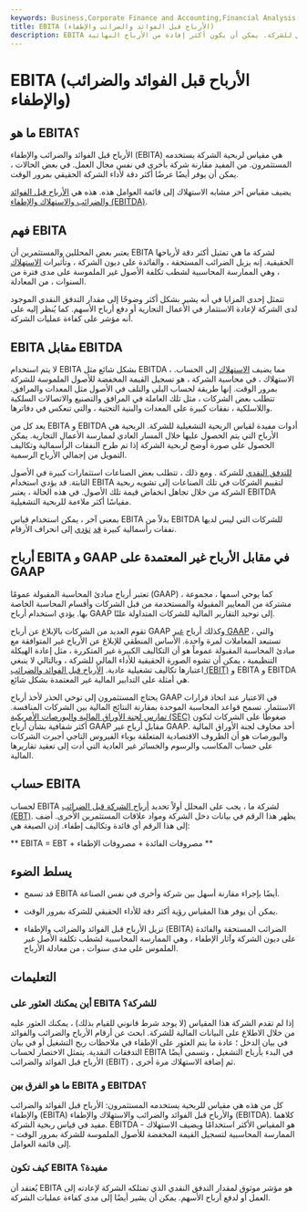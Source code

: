```yaml
---
keywords: Business,Corporate Finance and Accounting,Financial Analysis
title: EBITA (الأرباح قبل الفوائد والضرائب والإطفاء)
description: EBITA هو مقياس للأداء الحقيقي للشركة. يمكن أن يكون أكثر إفادة من الأرباح النهائية.
---
```


# EBITA (الأرباح قبل الفوائد والضرائب والإطفاء)
## ما هو EBITA؟

الأرباح قبل الفوائد والضرائب والإطفاء (EBITA) هي مقياس لربحية الشركة يستخدمه المستثمرون. من المفيد مقارنة شركة بأخرى في نفس مجال العمل. في بعض الحالات ، يمكن أن يوفر أيضًا عرضًا أكثر دقة لأداء الشركة الحقيقي بمرور الوقت.

يضيف مقياس آخر مشابه الاستهلاك إلى قائمة العوامل هذه. هذه هي [الأرباح قبل الفوائد والضرائب والاستهلاك والإطفاء (EBITDA)](/ebitda).

## فهم EBITA

يعتبر بعض المحللين والمستثمرين أن EBITA لشركة ما هي تمثيل أكثر دقة لأرباحها الحقيقية. إنه يزيل الضرائب المستحقة ، والفائدة على ديون الشركة ، وتأثيرات [الاستهلاك](/amortization) ، وهي الممارسة المحاسبية لشطب تكلفة الأصول غير الملموسة على مدى فترة من السنوات ، من المعادلة.

تتمثل إحدى المزايا في أنه يشير بشكل أكثر وضوحًا إلى مقدار التدفق النقدي الموجود لدى الشركة لإعادة الاستثمار في الأعمال التجارية أو دفع أرباح الأسهم. كما يُنظر إليه على أنه مؤشر على كفاءة عمليات الشركة.

## EBITA مقابل EBITDA

لا يتم استخدام EBITA بشكل شائع مثل EBITDA ، مما يضيف [الاستهلاك](/depreciation) إلى الحساب. الاستهلاك ، في محاسبة الشركة ، هو تسجيل القيمة المخفضة للأصول الملموسة للشركة بمرور الوقت. إنها طريقة لحساب البلى والتلف في الأصول مثل المعدات والمرافق. تتطلب بعض الشركات ، مثل تلك العاملة في المرافق والتصنيع والاتصالات السلكية واللاسلكية ، نفقات كبيرة على المعدات والبنية التحتية ، والتي تنعكس في دفاترها.

يعد كل من EBITA و EBITDA أدوات مفيدة لقياس الربحية التشغيلية للشركة. الربحية هي الأرباح التي يتم الحصول عليها خلال المسار العادي لممارسة الأعمال التجارية. يمكن الحصول على صورة أوضح لربحية الشركة إذا تم طرح النفقات الرأسمالية وتكاليف التمويل من إجمالي الأرباح الرسمية.

[للتدفق النقدي](/cashflow) للشركة . ومع ذلك ، تتطلب بعض الصناعات استثمارات كبيرة في الأصول الثابتة. قد يؤدي استخدام EBITA لتقييم الشركات في تلك الصناعات إلى تشويه ربحية الشركة من خلال تجاهل انخفاض قيمة تلك الأصول. في هذه الحالة ، يعتبر EBITDA مقياسًا أكثر ملاءمة للربحية التشغيلية.

بمعنى آخر ، يمكن استخدام قياس EBITA بدلاً من EBITDA للشركات التي ليس لديها نفقات رأسمالية كبيرة [قد](/capitalexpenditure) [تؤدي](/capitalexpenditure) إلى انحراف الأرقام.

## أرباح EBITA و GAAP في مقابل الأرباح غير المعتمدة على GAAP

تعتبر أرباح مبادئ المحاسبة المقبولة عمومًا (GAAP) ، كما يوحي اسمها ، مجموعة مشتركة من المعايير المقبولة والمستخدمة من قبل الشركات وأقسام المحاسبة الخاصة بها. يؤدي استخدام أرباح GAAP إلى توحيد التقارير المالية للشركات المتداولة علنًا.

تقوم العديد من الشركات بالإبلاغ عن أرباح GAAP وكذلك أرباح [غير GAAP](/non-gaap-earnings) ، والتي تستبعد المعاملات لمرة واحدة. الأساس المنطقي للإبلاغ عن الأرباح غير المتوافقة مع مبادئ المحاسبة المقبولة عموماً هو أن التكاليف الكبيرة غير المتكررة ، مثل إعادة الهيكلة التنظيمية ، يمكن أن تشوه الصورة الحقيقية للأداء المالي للشركة ، وبالتالي لا ينبغي اعتبارها تكاليف تشغيلية عادية. [الأرباح قبل الفوائد والضرائب (EBIT)](/ebit) و EBITA و EBITDA هي أمثلة على التدابير المالية غير المعتمدة بشكل شائع.

يحتاج المستثمرون إلى توخي الحذر لأخذ أرباح GAAP في الاعتبار عند اتخاذ قرارات الاستثمار. تسمح قواعد المحاسبة الموحدة بمقارنة النتائج المالية بين الشركات المنافسة. [تمارس لجنة الأوراق المالية والبورصات الأمريكية (SEC)](/sec) ضغوطًا على الشركات لتكون أكثر شفافية بشأن أرباح GAAP مقابل أرباح غير GAAP. أحد مخاوف لجنة الأوراق المالية والبورصات هو أن الظروف الاقتصادية المتعلقة بوباء الفيروس التاجي أجبرت الشركات على حساب المكاسب والرسوم والخسائر غير العادية التي أدت إلى تعقيد تقاريرها المالية.

## حساب EBITA

لحساب EBITA لشركة ما ، يجب على المحلل أولاً تحديد [أرباح الشركة قبل الضرائب (EBT)](/ebt). يظهر هذا الرقم في بيانات دخل الشركة ومواد علاقات المستثمرين الأخرى. أضف إلى هذا الرقم أي فائدة وتكاليف إطفاء. إذن الصيغة هي:

** EBITA = EBT + مصروفات الفائدة + مصروفات الإطفاء **

## يسلط الضوء

- قد تسمح EBITA أيضًا بإجراء مقارنة أسهل بين شركة وأخرى في نفس الصناعة.

- يمكن أن يوفر هذا المقياس رؤية أكثر دقة للأداء الحقيقي للشركة بمرور الوقت.

- تزيل الأرباح قبل الفوائد والضرائب والإطفاء (EBITA) الضرائب المستحقة والفائدة على ديون الشركة وآثار الإطفاء ، وهي الممارسة المحاسبية لشطب تكلفة الأصل غير الملموس على مدى سنوات ، من معادلة الأرباح.

## التعليمات

### أين يمكنك العثور على EBITA للشركة؟

إذا لم تقدم الشركة هذا المقياس (لا يوجد شرط قانوني للقيام بذلك) ، يمكنك العثور عليه من خلال الاطلاع على البيانات المالية للشركة. ابحث عن أرقام الأرباح والضرائب والفوائد في بيان الدخل ؛ عادة ما يتم العثور على الإطفاء في ملاحظات ربح التشغيل أو في بيان التدفقات النقدية. يتمثل الاختصار لحساب EBITA في البدء بأرباح التشغيل ، وتسمى أيضًا الأرباح قبل الفوائد والضرائب (EBIT) ، ثم إضافة الاستهلاك مرة أخرى.

### ما هو الفرق بين EBITA و EBITDA؟

كل من هذه هي مقياس للربحية يستخدمه المستثمرون: الأرباح قبل الفوائد والضرائب والإطفاء (EBITA) والأرباح قبل الفوائد والضرائب والاستهلاك والإطفاء (EBITDA). كلاهما مفيد في قياس ربحية الشركة. EBITDA هو المقياس الأكثر استخدامًا ويضيف الاستهلاك - الممارسة المحاسبية لتسجيل القيمة المخفضة للأصول الملموسة للشركة بمرور الوقت - إلى قائمة العوامل.

### كيف تكون EBITA مفيدة؟

يُعتقد أن EBITA هو مؤشر موثوق لمقدار التدفق النقدي الذي تمتلكه الشركة لإعادته إلى العمل أو لدفع أرباح الأسهم. يمكن أن يشير أيضًا إلى مدى كفاءة عمليات الشركة.

